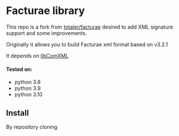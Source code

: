 # Facturae library

This repo is a fork from [totaler/facturae](https://github.com/totaler/facturae) desired to add XML signature support and some improvements.

Originally it allows you to build Facturae xml format based on v3.2.1

It depends on [libComXML](https://github.com/gisce/libComXML)

#### Tested on: 
* python 3.8
* python 3.9
* python 3.10

## Install

By repository cloning


